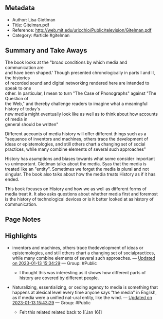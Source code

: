 

## Metadata
- Author: Lisa Gietlman
- Title: Gitelman.pdf
- Reference: http://web.mit.edu/uricchio/Public/television/Gitelman.pdf
- Category: #article #gitelman

## Summary and Take Aways

The book looks at the "broad conditions by which media and communication are  
and have been shaped.' Though presented chronologically in parts I and II, the histories  
of recorded sound and digital networking rendered here are intended to speak to one  
other. In particular, I mean to turn "The Case of Phonographs" against "The Question of  
the Web," and thereby challenge readers to imagine what a meaningful history of today's  
new media might eventually look like as well as to think about how accounts of media in  
general should be written"

Different accounts of media history will offer different things such as a "sequence of  inventors and machines, others trace the
development of ideas or epistemologies, and still others chart a changing set of social
practices, while many combine elements of several such approaches"

History has asumptions and biases towards what some consider important vs unimportant.
Gietlman talks about the media. Syas that the media is treated like an "entity". Sometimes we forget the media is plural and not singular. The book also talks about how the media treats History as if it has ended.


This book focuses on History and how we as well as different forms of media treat it. It also asks questions about whether media first and foremost is the history of technological devices or is it better looked at as history of communication.



## Page Notes
## Highlights
- inventors and machines, others trace thedevelopment of ideas or epistemologies, and still others chart a changing set of socialpractices, while many combine elements of several such approaches.  — [Updated on 2023-01-13 15:34:29](https://hyp.is/ra1CkJOBEe2euKsJcTRAOA/web.mit.edu/uricchio/Public/television/Gitelman.pdf) — Group: #Public
	- I thought this was interesting as it shows how different parts of history are covered by different people.

- Naturalizing, essentializing, or ceding agency to media is something that happens at alexical level every time anyone says "the media" in English, as if media were a unified nat-ural entity, like the wind. — [Updated on 2023-01-13 15:43:29](https://hyp.is/76LYEpOCEe2OhgsNH5A53A/web.mit.edu/uricchio/Public/television/Gitelman.pdf) — Group: #Public
	- Felt this related related back to [[Jan 16]]




